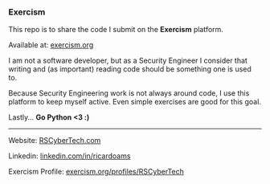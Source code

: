 ### Exercism

This repo is to share the code I submit on the **Exercism** platform.

Available at: [exercism.org](https://exercism.org/)

I am not a software developer, but as a Security Engineer I consider that writing and (as important) reading code should be something one is used to.

Because Security Engineering work is not always around code, I use this platform to keep myself active. Even simple exercises are good for this goal.

Lastly... **Go Python <3 :)**

* * *

Website: [RSCyberTech.com](https://linktr.ee/RSCyberTech)

Linkedin: [linkedin.com/in/ricardoams](https://www.linkedin.com/in/ricardoams)

Exercism Profile: [exercism.org/profiles/RSCyberTech](https://exercism.org/profiles/RSCyberTech)
